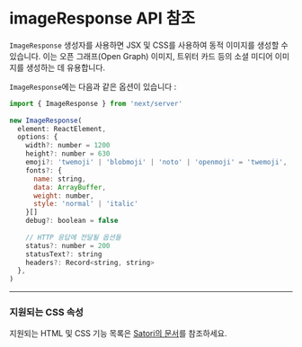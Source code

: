 # **imageResponse API 참조**
`ImageResponse` 생성자를 사용하면 JSX 및 CSS를 사용하여 동적 이미지를 생성할 수 있습니다. 이는 오픈 그래프(Open Graph) 이미지, 트위터 카드 등의 소셜 미디어 이미지를 생성하는 데 유용합니다.

`ImageResponse`에는 다음과 같은 옵션이 있습니다 : 
```javascript
import { ImageResponse } from 'next/server'
 
new ImageResponse(
  element: ReactElement,
  options: {
    width?: number = 1200
    height?: number = 630
    emoji?: 'twemoji' | 'blobmoji' | 'noto' | 'openmoji' = 'twemoji',
    fonts?: {
      name: string,
      data: ArrayBuffer,
      weight: number,
      style: 'normal' | 'italic'
    }[]
    debug?: boolean = false
 
    // HTTP 응답에 전달될 옵션들
    status?: number = 200
    statusText?: string
    headers?: Record<string, string>
  },
)
```

---
### **지원되는 CSS 속성**
지원되는 HTML 및 CSS 기능 목록은 [Satori의 문서](https://github.com/vercel/satori#css)를 참조하세요.